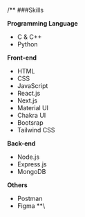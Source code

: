 /**
###Skills

**Programming Language**
* C & C++
* Python

**Front-end**
* HTML
* CSS
* JavaScript
* React.js
* Next.js
* Material UI
* Chakra UI
* Bootsrap
* Tailwind CSS

**Back-end**
* Node.js
* Express.js
* MongoDB

**Others**
* Postman
* Figma
**\